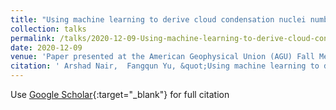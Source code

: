 ```yaml
---
title: "Using machine learning to derive cloud condensation nuclei number concentrations from commonly available measurements"
collection: talks
permalink: /talks/2020-12-09-Using-machine-learning-to-derive-cloud-condensation-nuclei-number-concentrations-from-commonly-available-measurements
date: 2020-12-09
venue: 'Paper presented at the American Geophysical Union (AGU) Fall Meeting 2020, Virtual'
citation: ' Arshad Nair,  Fangqun Yu, &quot;Using machine learning to derive cloud condensation nuclei number concentrations from commonly available measurements.&quot; Paper presented at the American Geophysical Union (AGU) Fall Meeting 2020, Virtual, 2020.'
---
```

Use [Google Scholar](https://scholar.google.com/scholar?q=Using+machine+learning+to+derive+cloud+condensation+nuclei+number+concentrations+from+commonly+available+measurements){:target="_blank"} for full citation